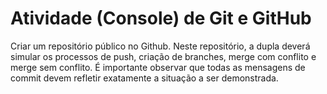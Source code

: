# Atividade (Console) de Git e GitHub
 Criar um repositório público no Github. Neste repositório, a dupla deverá simular os processos de push, criação de branches, merge com conflito e merge sem conflito. É importante observar que todas as mensagens de commit devem refletir exatamente a situação a ser demonstrada. 
